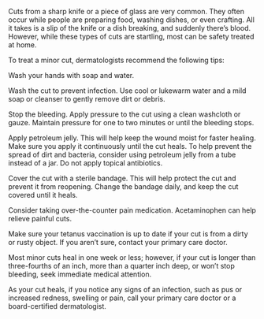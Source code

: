 Cuts from a sharp knife or a piece of glass are very common. They often occur while people are preparing food, washing dishes, or even crafting. All it takes is a slip of the knife or a dish breaking, and suddenly there’s blood. However, while these types of cuts are startling, most can be safety treated at home.

To treat a minor cut, dermatologists recommend the following tips:

Wash your hands with soap and water.

Wash the cut to prevent infection. Use cool or lukewarm water and a mild soap or cleanser to gently remove dirt or debris.

Stop the bleeding. Apply pressure to the cut using a clean washcloth or gauze. Maintain pressure for one to two minutes or until the bleeding stops.

Apply petroleum jelly. This will help keep the wound moist for faster healing. Make sure you apply it continuously until the cut heals. To help prevent the spread of dirt and bacteria, consider using petroleum jelly from a tube instead of a jar. Do not apply topical antibiotics.

Cover the cut with a sterile bandage. This will help protect the cut and prevent it from reopening. Change the bandage daily, and keep the cut covered until it heals.

Consider taking over-the-counter pain medication. Acetaminophen can help relieve painful cuts.

Make sure your tetanus vaccination is up to date if your cut is from a dirty or rusty object. If you aren’t sure, contact your primary care doctor.

Most minor cuts heal in one week or less; however, if your cut is longer than three-fourths of an inch, more than a quarter inch deep, or won’t stop bleeding, seek immediate medical attention.

As your cut heals, if you notice any signs of an infection, such as pus or increased redness, swelling or pain, call your primary care doctor or a board-certified dermatologist.